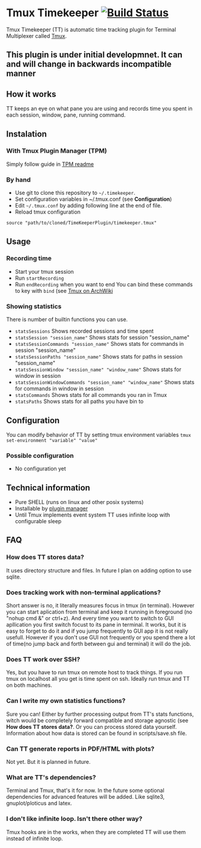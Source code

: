 # Tmux Timekeeper [![Build Status](https://travis-ci.org/JindrichPilar/tmux-timekeeper.svg)](https://travis-ci.org/JindrichPilar/tmux-timekeeper)

Tmux Timekeeper (TT) is automatic time tracking plugin for Terminal Multiplexer called [Tmux](http://tmux.sourceforge.net/).

## This plugin is under initial developmnet. It can and will change in backwards incompatible manner


## How it works
TT keeps an eye on what pane you are using and records time you spent in each session, window, pane, running command.


## Instalation
### With Tmux Plugin Manager (TPM)
Simply follow guide in [TPM readme](https://github.com/tmux-plugins/tpm#installing-plugins)

### By hand
* Use git to clone this repository to `~/.timekeeper`.
* Set configuration variables in ~/.tmux.conf (see **Configuration**)
* Edit `~/.tmux.conf` by adding following line at the end of file.
* Reload tmux configuration
```
source "path/to/cloned/TimeKeeperPlugin/timekeeper.tmux"
```

## Usage

### Recording time
* Start your tmux session
* Run `startRecording`
* Run `endRecording` when you want to end
You can bind these commands to key with `bind` (see [Tmux on ArchWiki](https://wiki.archlinux.org/index.php/tmux#Key_bindings)

### Showing statistics
There is number of builtin functions you can use.
* `statsSessions` Shows recorded sessions and time spent
* `statsSession "session_name"` Shows stats for session "session\_name"
* `statsSessionCommands "session_name"` Shows stats for commands in session "session\_name"
* `statsSessionPaths "session_name"` Shows stats for paths in session "session\_name"
* `statsSessionWindow "session_name" "window_name"` Shows stats for window in session
* `statsSessionWindowCommands "session_name" "window_name"` Shows stats for commands in window in session
* `statsCommands` Shows stats for all commands you ran in Tmux
* `statsPaths` Shows stats for all paths you have bin to

## Configuration
You can modify behavior of TT by setting tmux environment variables `tmux set-environment "variable" "value"`

### Possible configuration
* No configuration yet


## Technical information
* Pure SHELL (runs on linux and other posix systems)
* Installable by [plugin manager](https://github.com/tmux-plugins/tpm)
* Until Tmux implements event system TT uses infinite loop with configurable sleep

## FAQ
### How does TT stores data?
It uses directory structure and files. In future I plan on adding option to use sqlite.

### Does tracking work with non-terminal applications?
Short answer is no, it literally measures focus in tmux (in terminal). However you can start aplication from terminal and keep it running in foreground (no "nohup cmd &" or ctrl+z). And every time you want to switch to GUI apllication you first switch focust to its pane in terminal. It works, but it is easy to forget to do it and if you jump frequently to GUI app it is not really usefull. However if you don't use GUI not frequently or you spend there a lot of time(no jump back and forth between gui and terminal) it will do the job.

### Does TT work over SSH?
Yes, but you have to run tmux on remote host to track things. If you run tmux on localhost all you get is time spent on ssh. Ideally run tmux and TT on both machines.

### Can I write my own statistics functions?
Sure you can! Either by further processing output from TT's stats functions, witch would be completely forward compatible and storage agnostic (see **How does TT stores data?**. Or you can process stored data yourself. Information about how data is stored can be found in scripts/save.sh file.

### Can TT generate reports in PDF/HTML with plots?
Not yet. But it is planned in future.

### What are TT's dependencies?
Terminal and Tmux, that's it for now. In the future some optional dependencies for advanced features will be added. Like sqlite3, gnuplot/ploticus and latex.

### I don't like infinite loop. Isn't there other way?
Tmux hooks are in the works, when they are completed TT will use them instead of infinite loop.
